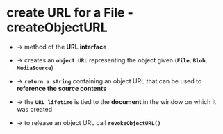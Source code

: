 
# create URL for a File - createObjectURL
* -> method of the **URL interface** 
* -> creates an **`object URL`** representing the object given (**`File`**, **`Blob`**, **`MediaSource`**)
* -> **`return a string`** containing an object URL that can be used to **reference the source contents**

* -> the **`URL lifetime`** is tied to the **document** in the window on which it was created
* -> to release an object URL call **`revokeObjectURL()`**